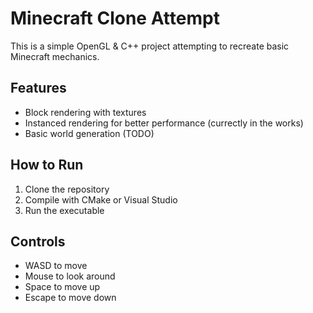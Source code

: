 # Minecraft Clone Attempt

This is a simple OpenGL & C++ project attempting to recreate basic Minecraft mechanics.

## Features
- Block rendering with textures
- Instanced rendering for better performance (currectly in the works)
- Basic world generation (TODO)

## How to Run
1. Clone the repository
2. Compile with CMake or Visual Studio
3. Run the executable

## Controls
- WASD to move
- Mouse to look around
- Space to move up
- Escape to move down
